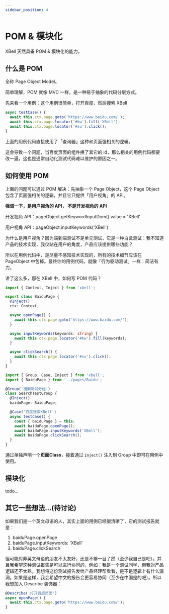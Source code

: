 ```yaml
---
sidebar_position: 4
---
```


# POM & 模块化

XBell 天然具备 POM & 模块化的能力。

## 什么是 POM

全称 Page Object Model。

简单理解，POM 就像 MVC 一样，是一种易于抽象的代码分层方式。

先来看一个用例：这个用例很简单，打开百度，然后搜索 XBell
```typescript
async testCase() {
  await this.ctx.page.goto('https://www.baidu.com/');
  await this.ctx.page.locator('#kw').fill('XBell');
  await this.ctx.page.locator('#su').click();
}
```

上面的用例代码直接使用了「查询器」这种和页面强相关的逻辑。

这会导致一个问题，当百度页面的组件换了其它的 id，那么相关的用例代码都要改一遍，这也是通常自动化测试代码难以维护的原因之一。

## 如何使用 POM
上面的问题可以通过 POM 解决：先抽象一个 Page Object，这个 Page Object 包含了页面强相关的逻辑，并且它只提供「用户视角」的 API。

**强调一下，是用户视角的 API， 不是开发视角的 API**

开发视角 API：pageObject.getKeywordInputDom().value = 'XBell'

用户视角 API：pageObject.inputKeywords('XBell')

为什么是用户视角？因为端到端测试不是单元测试，它是一种白盒测试：我不知道产品的技术实现，我仅站在用户的角度，产品应该提供哪些功能？

所以在用例代码中，是尽量不感知技术实现的，所有的技术细节应该在 PageObject 中包掉。最终你的用例代码，就像「行为驱动测试」一样：简洁有力。

讲了这么多，那在 XBell 中，如何写 POM 代码？
```typescript title="src/pages/Baidu.ts"
import { Context, Inject } from 'xbell';

export class BaiduPage {
  @Inject()
  ctx: Context;

  async openPage() {
    await this.ctx.page.goto('https://www.baidu.com/');
  }

  async inputKeywords(keywords: string) {
    await this.ctx.page.locator('#kw').fill(keywords);
  }

  async clickSearch() {
    await this.ctx.page.locator('#su').click();
  }
}
```

```typescript title="src/cases/search.test.ts"
import { Group, Case, Inject } from 'xbell';
import { BaiduPage } from '../pages/Baidu';

@Group('搜索测试分组')
class SearchTestGroup {
  @Inject()
  baiduPage: BaiduPage;

  @Case('百度搜索XBell')
  async testCase() {
    const { baiduPage } = this;
    await baiduPage.openPage();
    await baiduPage.inputKeywords('XBell');
    await baiduPage.clickSearch();
  }
}
```

通过单独声明一个**页面Class**，接着通过 `Inject()` 注入到 Group 中即可在用例中使用。


## 模块化
todo...

## 其它一些想法...(待讨论)

如果我们是一个英文母语的人，其实上面的用例已经很清晰了，它的测试报告就是：

1. baiduPage.openPage
2. baiduPage.inputKeywords: 'XBell'
3. baiduPage.clickSearch

但可能对非英文母语的朋友不太友好，还是不够一目了然（至少我自己是吧）。并且我希望这种测试报告是可以进行协同的，例如：我是一个测试同学，但我对产品逻辑还不太熟，我想将这份测试报告发给产品经理帮看看，是不是逻辑上有什么漏洞。如果是这样，我会希望中文的报告会更容易协同（至少在中国是的吧）。所以我想加入 Describe 装饰器：

```typescript
@Describe('打开百度页面')
async openPage() {
  await this.ctx.page.goto('https://www.baidu.com/');
}
```